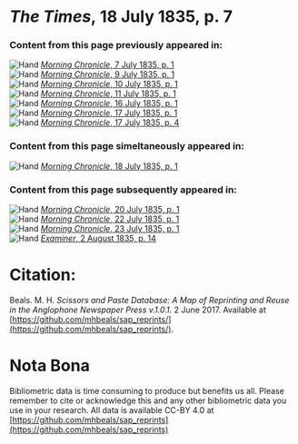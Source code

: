 # *The Times*, 18 July 1835, p. 7  
  
### Content from this page previously appeared in:  
![Hand](http://scissorsandpaste.net/wp-content/uploads/2017/06/smallhandpointer.png) [*Morning Chronicle*, 7 July 1835, p. 1](https://mhbeals.github.io/sap_html/Morning-Chronicle/Morning-Chronicle-7-July-1835-p-1)  
![Hand](http://scissorsandpaste.net/wp-content/uploads/2017/06/smallhandpointer.png) [*Morning Chronicle*, 9 July 1835, p. 1](https://mhbeals.github.io/sap_html/Morning-Chronicle/Morning-Chronicle-9-July-1835-p-1)  
![Hand](http://scissorsandpaste.net/wp-content/uploads/2017/06/smallhandpointer.png) [*Morning Chronicle*, 10 July 1835, p. 1](https://mhbeals.github.io/sap_html/Morning-Chronicle/Morning-Chronicle-10-July-1835-p-1)  
![Hand](http://scissorsandpaste.net/wp-content/uploads/2017/06/smallhandpointer.png) [*Morning Chronicle*, 11 July 1835, p. 1](https://mhbeals.github.io/sap_html/Morning-Chronicle/Morning-Chronicle-11-July-1835-p-1)  
![Hand](http://scissorsandpaste.net/wp-content/uploads/2017/06/smallhandpointer.png) [*Morning Chronicle*, 16 July 1835, p. 1](https://mhbeals.github.io/sap_html/Morning-Chronicle/Morning-Chronicle-16-July-1835-p-1)  
![Hand](http://scissorsandpaste.net/wp-content/uploads/2017/06/smallhandpointer.png) [*Morning Chronicle*, 17 July 1835, p. 1](https://mhbeals.github.io/sap_html/Morning-Chronicle/Morning-Chronicle-17-July-1835-p-1)  
![Hand](http://scissorsandpaste.net/wp-content/uploads/2017/06/smallhandpointer.png) [*Morning Chronicle*, 17 July 1835, p. 4](https://mhbeals.github.io/sap_html/Morning-Chronicle/Morning-Chronicle-17-July-1835-p-4)  
  
### Content from this page simeltaneously appeared in:  
![Hand](http://scissorsandpaste.net/wp-content/uploads/2017/06/smallhandpointer.png) [*Morning Chronicle*, 18 July 1835, p. 1](https://mhbeals.github.io/sap_html/Morning-Chronicle/Morning-Chronicle-18-July-1835-p-1)  
  
### Content from this page subsequently appeared in:  
![Hand](http://scissorsandpaste.net/wp-content/uploads/2017/06/smallhandpointer.png) [*Morning Chronicle*, 20 July 1835, p. 1](https://mhbeals.github.io/sap_html/Morning-Chronicle/Morning-Chronicle-20-July-1835-p-1)  
![Hand](http://scissorsandpaste.net/wp-content/uploads/2017/06/smallhandpointer.png) [*Morning Chronicle*, 22 July 1835, p. 1](https://mhbeals.github.io/sap_html/Morning-Chronicle/Morning-Chronicle-22-July-1835-p-1)  
![Hand](http://scissorsandpaste.net/wp-content/uploads/2017/06/smallhandpointer.png) [*Morning Chronicle*, 23 July 1835, p. 1](https://mhbeals.github.io/sap_html/Morning-Chronicle/Morning-Chronicle-23-July-1835-p-1)  
![Hand](http://scissorsandpaste.net/wp-content/uploads/2017/06/smallhandpointer.png) [*Examiner*, 2 August 1835, p. 14](https://mhbeals.github.io/sap_html/Examiner/Examiner-2-August-1835-p-14)  


# Citation: 

Beals. M. H. *Scissors and Paste Database: A Map of Reprinting and Reuse in the Anglophone Newspaper Press v.1.0.1.* 2 June 2017. Available at [https://github.com/mhbeals/sap_reprints/](https://github.com/mhbeals/sap_reprints/). 

# Nota Bona

Bibliometric data is time consuming to produce but benefits us all. Please remember to cite or acknowledge this and any other bibliometric data you use in your research. All data is available CC-BY 4.0 at [https://github.com/mhbeals/sap_reprints](https://github.com/mhbeals/sap_reprints)